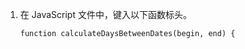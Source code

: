 1. 在 JavaScript 文件中，键入以下函数标头。

    ```javascript{:copy}
    function calculateDaysBetweenDates(begin, end) {
    ```
    
